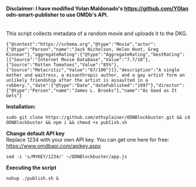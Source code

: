 **Disclaimer: I have modified Yolan Maldonado's https://github.com/Y0lan odn-smart-publisher to use OMDb's API.**
</br>
</br>
</br>
This script collects metadata of a random movie and uploads it to the DKG.
```
{"@context":"https://schema.org","@type":"Movie","actor":{"@type":"Person","name":"Jack Nicholson, Helen Hunt, Greg Kinnear"},"aggregateRating":{"@type":"AggregateRating","bestRating":[{"Source":"Internet Movie Database","Value":"7.7/10"},{"Source":"Rotten Tomatoes","Value":"85%"},{"Source":"Metacritic","Value":"67/100"}]},"description":"A single mother and waitress, a misanthropic author, and a gay artist form an unlikely friendship after the artist is assaulted in a robbery.","date":{"@type":"Date","datePublished":"1997"},"director":{"@type":"Person","name":"James L. Brooks"},"name":"As Good as It Gets"}
``` 
**Installation:**
```
sudo git clone https://github.com/ethsplainer/ODNBlockbuster.git && cd ODNBlockbuster && npm i && chmod +x publish.sh 
```
**Change default API key** </br>
Replace 1234 with your own API key. You can get one here for free: https://www.omdbapi.com/apikey.aspx
```
sed -i 's/MYKEY/1234/' ~/ODNBlockbuster/app.js
```
**Executing the script**
```
nohup ./publish.sh &
```


